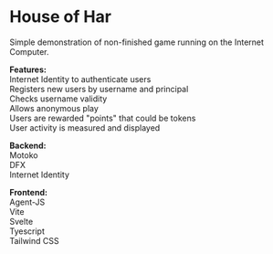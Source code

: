 # House of Har
Simple demonstration of non-finished game running on the Internet Computer.

**Features:**  
Internet Identity to authenticate users    
Registers new users by username and principal  
Checks username validity  
Allows anonymous play  
Users are rewarded "points" that could be tokens  
User activity is measured and displayed  

**Backend:**  
Motoko  
DFX  
Internet Identity  

**Frontend:**  
Agent-JS  
Vite  
Svelte  
Tyescript  
Tailwind CSS  